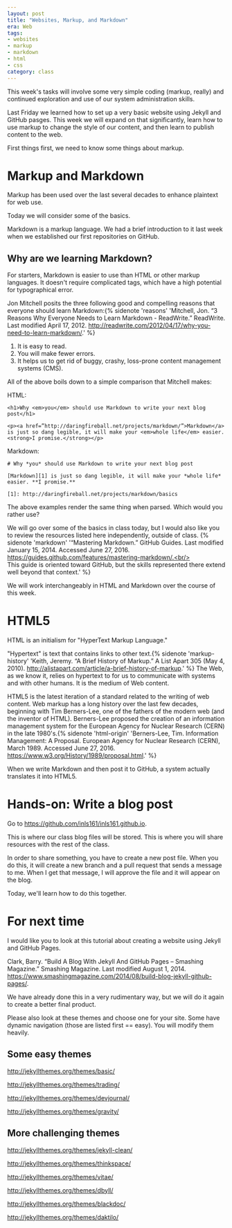 ```yaml
---
layout: post
title: "Websites, Markup, and Markdown"
era: Web
tags: 
- websites
- markup
- markdown
- html
- css
category: class
---
```


This week's tasks will involve some very simple coding (markup, really) and continued exploration and use of our system administration skills. 

Last Friday we learned how to set up a very basic website using Jekyll and GitHub pasges. 
This week we will expand on that significantly, learn how to use markup to change the style of our content, and then learn to publish content to the web. 
<excerpt/>

First things first, we need to know some things about markup. 

# Markup and Markdown

Markup has been used over the last several decades to enhance plaintext for web use. 

Today we will consider some of the basics. 

Markdown is a markup language. 
We had a brief introduction to it last week when we established our first repositories on GitHub. 

## Why are we learning Markdown? 

For starters, Markdown is easier to use than HTML or other markup languages. 
It doesn't require complicated tags, which have a high potential for typographical error. 

Jon Mitchell posits the three following good and compelling reasons that everyone should learn Markdown:{% sidenote 'reasons' 'Mitchell, Jon. “3 Reasons Why Everyone Needs to Learn Markdown - ReadWrite.” ReadWrite. Last modified April 17, 2012. http://readwrite.com/2012/04/17/why-you-need-to-learn-markdown/.' %}

1. It is easy to read. 
2. You will make fewer errors.
3. It helps us to get rid of buggy, crashy, loss-prone content management systems (CMS). 

All of the above boils down to a simple comparison that Mitchell makes:

HTML:

```
<h1>Why <em>you</em> should use Markdown to write your next blog post</h1>

<p><a href=”http://daringfireball.net/projects/markdown/”>Markdown</a> is just so dang legible, it will make your <em>whole life</em> easier. <strong>I promise.</strong></p>
```

Markdown:

```
# Why *you* should use Markdown to write your next blog post

[Markdown][1] is just so dang legible, it will make your *whole life* easier. **I promise.**

[1]: http://daringfireball.net/projects/markdown/basics
```

The above examples render the same thing when parsed. Which would you rather use? 

We will go over some of the basics in class today, but I would also like you to review the resources listed here independently, outside of class. {% sidenote 'markdown' '“Mastering Markdown.” GitHub Guides. Last modified January 15, 2014. Accessed June 27, 2016. https://guides.github.com/features/mastering-markdown/.<br/><br/>This guide is oriented toward GitHub, but the skills represented there extend well beyond that context.' %}

We will work interchangeably in HTML and Markdown over the course of this week.

# HTML5

HTML is an initialism for "HyperText Markup Language."

"Hypertext" is text that contains links to other text.{% sidenote 'markup-history' 'Keith, Jeremy. “A Brief History of Markup.” A List Apart 305 (May 4, 2010). http://alistapart.com/article/a-brief-history-of-markup.' %}
The Web, as we know it, relies on hypertext to for us to communicate with systems and with other humans. 
It is the medium of Web content.

HTML5 is the latest iteration of a standard related to the writing of web content.
Web markup has a long history over the last few decades, beginning with Tim Berners-Lee, one of the fathers of the modern web (and the inventor of HTML).
Berners-Lee proposed the creation of an information management system for the European Agency for Nuclear Research (CERN) in the late 1980's.{% sidenote 'html-origin' 'Berners-Lee, Tim. Information Management: A Proposal. European Agency for Nuclear Research (CERN), March 1989. Accessed June 27, 2016. https://www.w3.org/History/1989/proposal.html.' %} 

When we write Markdown and then post it to GitHub, a system actually translates it into HTML5. 

# Hands-on: Write a blog post

Go to https://github.com/inls161/inls161.github.io. 

This is where our class blog files will be stored. This is where you will share resources with the rest of the class. 

In order to share something, you have to create a new post file. When you do this, it will create a new branch and a pull request that sends a message to me. When I get that message, I will approve the file and it will appear on the blog. 

Today, we'll learn how to do this together. 

# For next time

I would like you to look at this tutorial about creating a website using Jekyll and GitHub Pages. 

Clark, Barry. “Build A Blog With Jekyll And GitHub Pages – Smashing Magazine.” Smashing Magazine. Last modified August 1, 2014. https://www.smashingmagazine.com/2014/08/build-blog-jekyll-github-pages/.

We have already done this in a very rudimentary way, but we will do it again to create a better final product. 

Please also look at these themes and choose one for your site. Some have dynamic navigation (those are listed first == easy). You will modify them heavily. 

## Some easy themes

http://jekyllthemes.org/themes/basic/

http://jekyllthemes.org/themes/trading/

http://jekyllthemes.org/themes/devjournal/

http://jekyllthemes.org/themes/gravity/

## More challenging themes

http://jekyllthemes.org/themes/jekyll-clean/

http://jekyllthemes.org/themes/thinkspace/

http://jekyllthemes.org/themes/vitae/

http://jekyllthemes.org/themes/dbyll/

http://jekyllthemes.org/themes/blackdoc/

http://jekyllthemes.org/themes/daktilo/